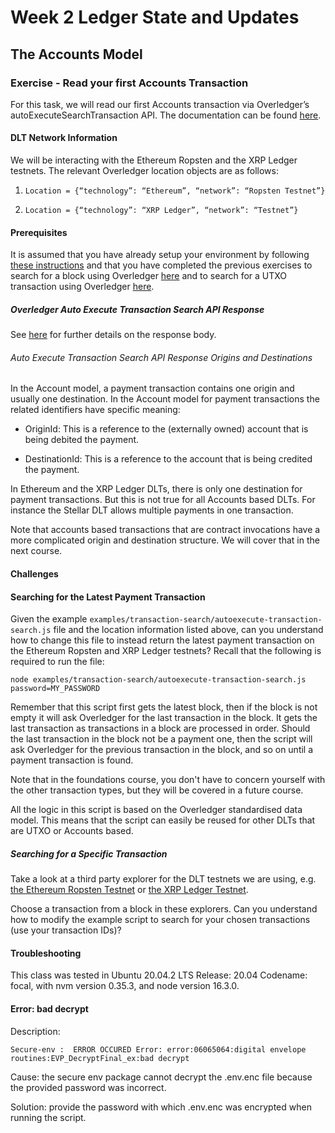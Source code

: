 # Week 2 Ledger State and Updates

## The Accounts Model

### Exercise - Read your first Accounts Transaction

For this task, we will read our first Accounts transaction via Overledger’s autoExecuteSearchTransaction API. The documentation can be found [here](https://docs.overledger.io/#operation/autoExecuteSearchTransactionRequest). 

#### DLT Network Information

We will be interacting with the Ethereum Ropsten and the XRP Ledger testnets. The relevant Overledger location objects are as follows:

1. `Location = {“technology”: “Ethereum”, “network”: “Ropsten Testnet”}`
   
2. `Location = {“technology”: “XRP Ledger”, “network”: “Testnet”}`

#### Prerequisites

It is assumed that you have already setup your environment by following [these instructions](./Exercise1.md) and that you have completed the previous exercises to search for a block using Overledger [here](./Exercise2.md) and to search for a UTXO transaction using Overledger [here](./Exercise3.md).


##### Overledger Auto Execute Transaction Search API Response

See [here](./Exercise3.md) for further details on the response body.

###### Auto Execute Transaction Search API Response Origins and Destinations

In the Account model, a payment transaction contains one origin and usually one destination. In the Account model for payment transactions the related identifiers have specific meaning:

- OriginId: This is a reference to the (externally owned) account that is being debited the payment.
  
- DestinationId: This is a reference to the account that is being credited the payment. 

In Ethereum and the XRP Ledger DLTs, there is only one destination for payment transactions. But this is not true for all Accounts based DLTs. For instance the Stellar DLT allows multiple payments in one transaction.

Note that accounts based transactions that are contract invocations have a more complicated origin and destination structure. We will cover that in the next course.

#### Challenges

#### Searching for the Latest Payment Transaction

Given the example `examples/transaction-search/autoexecute-transaction-search.js` file and the location information listed above, can you understand how to change this file to instead return the latest payment transaction on the Ethereum Ropsten and XRP Ledger testnets? Recall that the following is required to run the file:

```
node examples/transaction-search/autoexecute-transaction-search.js password=MY_PASSWORD
```

Remember that this script first gets the latest block, then if the block is not empty it will ask Overledger for the last transaction in the block. It gets the last transaction as transactions in a block are processed in order. Should the last transaction in the block not be a payment one, then the script will ask Overledger for the previous transaction in the block, and so on until a payment transaction is found.

Note that in the foundations course, you don't have to concern yourself with the other transaction types, but they will be covered in a future course.

All the logic in this script is based on the Overledger standardised data model. This means that the script can easily be reused for other DLTs that are UTXO or Accounts based.

##### Searching for a Specific Transaction

Take a look at a third party explorer for the DLT testnets we are using, e.g. [the Ethereum Ropsten Testnet](https://ropsten.etherscan.io/) or [the XRP Ledger Testnet](https://blockexplorer.one/xrp/testnet).

Choose a transaction from a block in these explorers. Can you understand how to modify the example script to search for your chosen transactions (use your transaction IDs)?

#### Troubleshooting
This class was tested in  Ubuntu 20.04.2 LTS Release: 20.04 Codename: focal, with nvm version 0.35.3, and node version 16.3.0. 

#### Error: bad decrypt 

Description:

```
Secure-env :  ERROR OCCURED Error: error:06065064:digital envelope routines:EVP_DecryptFinal_ex:bad decrypt
```

Cause: the secure env package cannot decrypt the .env.enc file because the provided password was incorrect.

Solution: provide the password with which .env.enc was encrypted when running the script.

